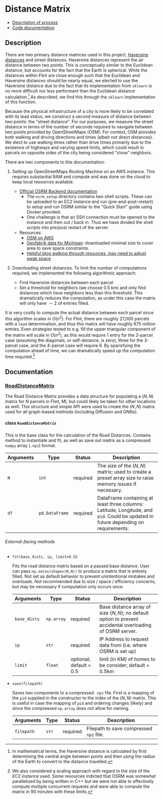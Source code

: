 # Distance Matrix

- [Description of process](#Description)
- [Code documentation](#Documentation)

## Description

There are two primary distance matrices used in this project, [Haversine distances](https://scikit-learn.org/stable/modules/generated/sklearn.metrics.pairwise.haversine_distances.html) and street distances. Haversine distances represent the air distance between two points. This is conceptually similar to the Euclidean distance, but accounts for the fact that the Earth is spherical. While the distances within Flint are close enough such that the Euclidean and Haversine distances should be nearly equal, we elected to use the Haversine distance due to the fact that its implementation from `sklearn` is no more difficult nor less performant than the Euclidean distance calculation.[^1] As described, we find this through the `sklearn` implementation of this function.

Because the physical infrastructure of a city is more likely to be correlated with its lead status, we construct a second measure of distance between two points: the "street distance". For our purposes, we measure the street distance in terms of the number of seconds required to navigate between two points provided by OpenStreetMaps (OSM). For context, OSM provides both walking and driving directions and times (albeit not direct distances). We elect to use walking times rather than drive times primarily due to the existence of highways and varying speed limits, which could result in parcels on opposite sides of the city being considered "close" neighbors.

There are two components to this documentation:

1. Setting up OpenStreetMaps Routing Machine on an AWS instance. This requires substantial RAM and compute and was done on the cloud to keep local resources available.
   - [Official OSRM Backend documentation](https://github.com/Project-OSRM/osrm-backend)
     - The `osrm_setup` directory contains two shell scripts. These can be uploaded to an EC2 instance and run (pre-and-post-restart) to setup and run OSRM similar to the "Quick Start" guide using Docker provided.
     - One challenge is that an SSH connection must be opened to the instance and then out / back in. Thus we have divided the shell scripts into pre/post restart of the server.
   - Resources:
     - [OSM on AWS](https://registry.opendata.aws/osm/)
     - [Geofabrik data for Michigan](http://download.geofabrik.de/north-america/us/michigan.html): downloaded minimal size to cover area to save space constraints. 
     - [Helpful blog walking through resources, may need to adjust swap space](https://datawookie.dev/blog/2017/09/building-a-local-osrm-instance/)
   
2. Downloading street distances. To limit the number of computations required, we implemented the following algorithmic approach:

   - Find Haversine distances between each parcel
   - Set a threshold for neighbors (we choose 0.5 km) and only find distances which have neighbors less than this threshold. This dramatically reduces the computation, as under this case the matrix will only have $\sim 2%$ of entries filled.

It is very costly to compute the actual distance between each parcel since this algorithm scales in $O(n^2)$. For Flint, there are roughly 27,000 parcels with a `lead` determination, and thus this matrix will have roughly 675 million entries. Even strategies tested to e.g. fill the upper triangular component of the matrix will scale in $O(n^2)$, as this would require 1 entry for the 2-parcel case (assuming the diagonals, or self-distance, is zero), three for the 3-parcel case, and the 4-parcel case will require 6. By sparisfying the computation ahead of time, we can dramatically speed up the computation time requried.[^2]

## Documentation

### [RoadDistanceMatrix](../../blue_conduit_spatial/distance_matrix/road_distances.py)

The Road Distance Matrix provides a data structure for populating a $(N, N)$ matrix for $N$ parcels in Flint, MI, but could likely be taken for other locations as well. This structure and simple API were used to create the $(N, N)$ matrix used for all graph-based methods (including Diffusion and GNNs).

##### class `RoadDistanceMatrix`

This is the base class for the calculation of the Road Distances. Contains method to instantiate and fit, as well as save out matrix as a compressed `numpy` array (`.npz`) format.

| **Arguments** | **Type**       | **Status** | Description                                                  |
| ------------- | -------------- | ---------- | ------------------------------------------------------------ |
| `N`           | `int`          | required   | The size of the $(N, N)$ matrix; used to create a preset array size to raise memory issues if necessary. |
| `df`          | `pd.DataFrame` | required   | DataFrame containing at least three columns: Latitude, Longitude, and `pid`. Could be updated in future depending on requirements. |

###### External-facing methods

- `fit(base_dists, ip, limit=0.5`):

  Fits the road distance matrix based on a passed base distance. User can pass `np.zeros(shape=(N,N))` to produce a matrix that is entirely filled. Not set as default behavior to prevent unintentional mistakes and overloads. Not recommended due to size / space / efficiency concerns, but may be necessary if computation only occurs once.

  | **Arguments** | **Type**   | **Status**              | Description                                                  |
  | :------------ | ---------- | ----------------------- | ------------------------------------------------------------ |
  | `base_dists`  | `np.array` | required                | Base distance array of size $(N, N)$; no default option to prevent accidental overloading of OSRM server. |
  | `ip`          | `str`      | required                | IP Address to request data from (i.e. where OSRM is set up)  |
  | `limit`       | `float`    | optional; default = 0.5 | limit (in KM) of homes to be consider; default = 0.5km       |

- `save(filepath)`

  Saves two components to a compressed `.npz` file. First is a mapping of the `pid` supplied in the constructor to the index of the $(N, N)$ matrix. This is useful in case the mapping of `pid` and ordering changes (likely) and since the compressed `np.array` does not allow for naming.

  | **Arguments** | **Type** | **Status** | Description                             |
  | :------------ | -------- | ---------- | --------------------------------------- |
  | `filepath`    | `str`    | required   | Filepath to save compressed `npz` file. |

  

[^1]: In mathematical terms, the Haversine distance is calculated by first determining the central angle between points and then using the radius of the Earth to convert to the distance travelled. 
[^2]: We also considered a scaling approach with regard to the size of the EC2 instance used. Some resources indicted that OSRM was somewhat parallelized by being written in C++ but we were not able to effectively compute multiple concurrent requests and were able to compute the matrix in 90 minutes with these limits.
